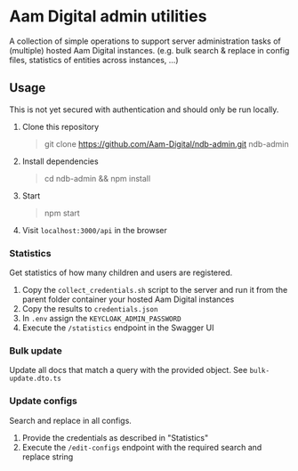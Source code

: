 # Aam Digital admin utilities
A collection of simple operations to support server administration tasks of (multiple) hosted Aam Digital instances.
(e.g. bulk search & replace in config files, statistics of entities across instances, ...)

## Usage
This is not yet secured with authentication and should only be run locally.

1. Clone this repository 
    > git clone https://github.com/Aam-Digital/ndb-admin.git ndb-admin
2. Install dependencies
    > cd ndb-admin && npm install
3. Start
    > npm start
4. Visit `localhost:3000/api` in the browser

### Statistics
Get statistics of how many children and users are registered.

1. Copy the `collect_credentials.sh` script to the server and run it from the parent folder container your hosted Aam Digital instances
2. Copy the results to `credentials.json`
3. In `.env` assign the `KEYCLOAK_ADMIN_PASSWORD`
4. Execute the `/statistics` endpoint in the Swagger UI

### Bulk update
Update all docs that match a query with the provided object.
See `bulk-update.dto.ts`

### Update configs
Search and replace in all configs.

1. Provide the credentials as described in "Statistics"
2. Execute the `/edit-configs` endpoint with the required search and replace string
